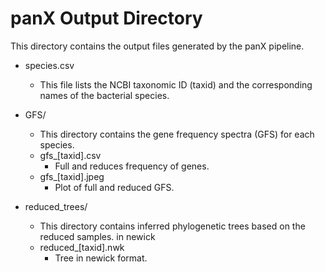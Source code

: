 # panX Output Directory

This directory contains the output files generated by the panX pipeline.

- species.csv
    - This file lists the NCBI taxonomic ID (taxid) and the corresponding names of the bacterial species.

- GFS/
    - This directory contains the gene frequency spectra (GFS) for each species.
    - gfs_[taxid].csv
		- Full and reduces frequency of genes.
	- gfs_[taxid].jpeg
		- Plot of full and reduced GFS.

- reduced_trees/
	- This directory contains inferred phylogenetic trees based on the reduced samples. in newick
    - reduced_[taxid].nwk
		- Tree in newick format.
